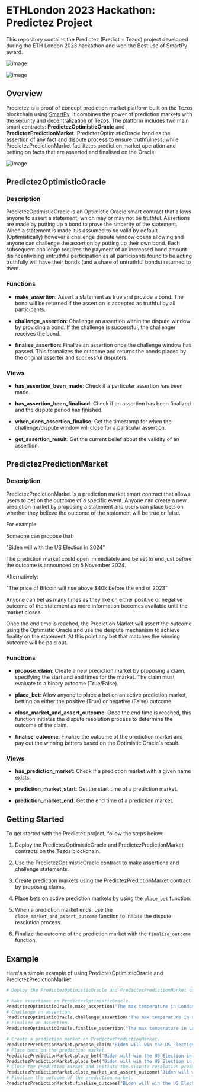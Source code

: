 # ETHLondon 2023 Hackathon: Predictez Project

This repository contains the Predictez (Predict + Tezos) project developed during the ETH London 2023 hackathon and won the Best use of SmartPy award.

![image](https://github.com/konradstrachan/ethlondonhackathon2023/assets/21056525/97c21487-8303-4a16-81ce-e857667ed3e6)


![image](https://github.com/konradstrachan/ethlondonhackathon2023/assets/21056525/35b0d539-c4ef-4c14-9037-738442421b1e)

## Overview

Predictez is a proof of concept prediction market platform built on the Tezos blockchain using [SmartPy](smartpy.io). It combines the power of prediction markets with the security and decentralization of Tezos. The platform includes two main smart contracts: **PredictezOptimisticOracle** and **PredictezPredictionMarket**. PredictezOptimisticOracle handles the assertion of any fact and dispute process to ensure truthfulness, while PredictezPredictionMarket facilitates prediction market operation and betting on facts that are asserted and finalised on the Oracle.

![image](https://github.com/konradstrachan/ethlondonhackathon2023/assets/21056525/844c434a-5a9a-4e91-96dc-3bf14439f229)

## PredictezOptimisticOracle

### Description

PredictezOptimisticOracle is an Optimistic Oracle smart contract that allows anyone to assert a statement, which may or may not be truthful. Assertions are made by putting up a bond to prove the sincerity of the statement. When a statement is made it is assumed to be valid by default (Optimistically) however a challenge dispute window opens allowing and anyone can challenge the assertion by putting up their own bond. Each subsequent challenge requires the payment of an increased bond amount disincentivising untruthful participation as all participants found to be acting truthfully will have their bonds (and a share of untruthful bonds) returned to them.

### Functions

- **make_assertion**: Assert a statement as true and provide a bond. The bond will be returned if the assertion is accepted as truthful by all participants.

- **challenge_assertion**: Challenge an assertion within the dispute window by providing a bond. If the challenge is successful, the challenger receives the bond.

- **finalise_assertion**: Finalize an assertion once the challenge window has passed. This formalizes the outcome and returns the bonds placed by the original asserter and successful disputers.

### Views

- **has_assertion_been_made**: Check if a particular assertion has been made.

- **has_assertion_been_finalised**: Check if an assertion has been finalized and the dispute period has finished.

- **when_does_assertion_finalise**: Get the timestamp for when the challenge/dispute window will close for a particular assertion.

- **get_assertion_result**: Get the current belief about the validity of an assertion.

## PredictezPredictionMarket

### Description

PredictezPredictionMarket is a prediction market smart contract that allows users to bet on the outcome of a specific event. Anyone can create a new prediction market by proposing a statement and users can place bets on whether they believe the outcome of the statement will be true or false. 

For example: 

Someone can propose that:

"Biden will with the US Election in 2024" 

The prediction market could open immediately and be set to end just before the outcome is announced on 5 November 2024.

Alternatively:

"The price of Bitcoin will rise above $40k before the end of 2023" 

Anyone can bet as many times as they like on either positive or negative outcome of the statement as more information becomes available until the market closes. 

Once the end time is reached, the Prediction Market will assert the outcome using the Optimistic Oracle and use the despute mechanism to achieve finality on the statement. At this point any bet that matches the winning outcome will be paid out.

### Functions

- **propose_claim**: Create a new prediction market by proposing a claim, specifying the start and end times for the market. The claim must evaluate to a binary outcome (True/False).

- **place_bet**: Allow anyone to place a bet on an active prediction market, betting on either the positive (True) or negative (False) outcome.

- **close_market_and_assert_outcome**: Once the end time is reached, this function initiates the dispute resolution process to determine the outcome of the claim.

- **finalise_outcome**: Finalize the outcome of the prediction market and pay out the winning betters based on the Optimistic Oracle's result.

### Views

- **has_prediction_market**: Check if a prediction market with a given name exists.

- **prediction_market_start**: Get the start time of a prediction market.

- **prediction_market_end**: Get the end time of a prediction market.

## Getting Started

To get started with the Predictez project, follow the steps below:

1. Deploy the PredictezOptimisticOracle and PredictezPredictionMarket contracts on the Tezos blockchain.

2. Use the PredictezOptimisticOracle contract to make assertions and challenge statements.

3. Create prediction markets using the PredictezPredictionMarket contract by proposing claims.

4. Place bets on active prediction markets by using the `place_bet` function.

5. When a prediction market ends, use the `close_market_and_assert_outcome` function to initiate the dispute resolution process.

6. Finalize the outcome of the prediction market with the `finalise_outcome` function.

## Example

Here's a simple example of using PredictezOptimisticOracle and PredictezPredictionMarket:

```python
# Deploy the PredictezOptimisticOracle and PredictezPredictionMarket contracts.

# Make assertions on PredictezOptimisticOracle.
PredictezOptimisticOracle.make_assertion("The max temperature in London on 29/10/23 will be 19C")
# Challenge an assertion.
PredictezOptimisticOracle.challenge_assertion("The max temperature in London on 29/10/23 will be 19C")
# Finalize an assertion.
PredictezOptimisticOracle.finalise_assertion("The max temperature in London on 29/10/23 will be 19C")

# Create a prediction market on PredictezPredictionMarket.
PredictezPredictionMarket.propose_claim("Biden will win the US Election in 2024", start_time, end_time)
# Place bets on the prediction market.
PredictezPredictionMarket.place_bet("Biden will win the US Election in 2024", True)
PredictezPredictionMarket.place_bet("Biden will win the US Election in 2024", False)
# Close the prediction market and initiate the dispute resolution process.
PredictezPredictionMarket.close_market_and_assert_outcome("Biden will win the US Election in 2024")
# Finalize the outcome of the prediction market.
PredictezPredictionMarket.finalise_outcome("Biden will win the US Election in 2024")
